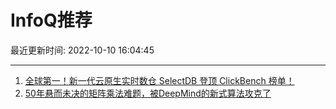 # InfoQ推荐

最近更新时间: 2022-10-10 16:04:45

--- 
1. [全球第一！新一代云原生实时数仓 SelectDB 登顶 ClickBench 榜单！](https://www.infoq.cn/article/d81948518e0b160ff401541d3) 
2. [50年悬而未决的矩阵乘法难题，被DeepMind的新式算法攻克了](https://www.infoq.cn/article/LpieFzxmWGNMVUyLO7Bi) 
